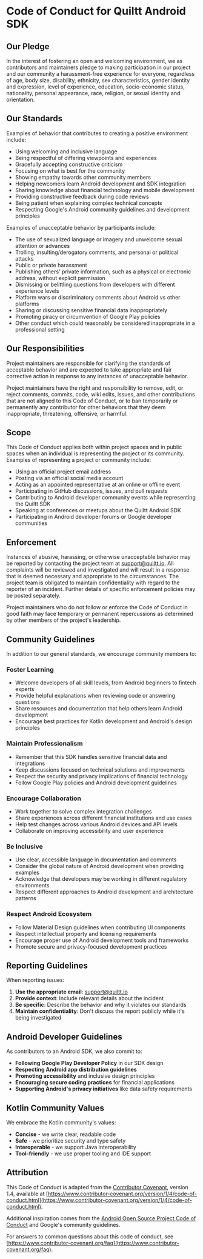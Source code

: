 # Code of Conduct for Quiltt Android SDK

## Our Pledge

In the interest of fostering an open and welcoming environment, we as contributors and maintainers pledge to making participation in our project and our community a harassment-free experience for everyone, regardless of age, body size, disability, ethnicity, sex characteristics, gender identity and expression, level of experience, education, socio-economic status, nationality, personal appearance, race, religion, or sexual identity and orientation.

## Our Standards

Examples of behavior that contributes to creating a positive environment include:

- Using welcoming and inclusive language
- Being respectful of differing viewpoints and experiences
- Gracefully accepting constructive criticism
- Focusing on what is best for the community
- Showing empathy towards other community members
- Helping newcomers learn Android development and SDK integration
- Sharing knowledge about financial technology and mobile development
- Providing constructive feedback during code reviews
- Being patient when explaining complex technical concepts
- Respecting Google's Android community guidelines and development principles

Examples of unacceptable behavior by participants include:

- The use of sexualized language or imagery and unwelcome sexual attention or advances
- Trolling, insulting/derogatory comments, and personal or political attacks
- Public or private harassment
- Publishing others' private information, such as a physical or electronic address, without explicit permission
- Dismissing or belittling questions from developers with different experience levels
- Platform wars or discriminatory comments about Android vs other platforms
- Sharing or discussing sensitive financial data inappropriately
- Promoting piracy or circumvention of Google Play policies
- Other conduct which could reasonably be considered inappropriate in a professional setting

## Our Responsibilities

Project maintainers are responsible for clarifying the standards of acceptable behavior and are expected to take appropriate and fair corrective action in response to any instances of unacceptable behavior.

Project maintainers have the right and responsibility to remove, edit, or reject comments, commits, code, wiki edits, issues, and other contributions that are not aligned to this Code of Conduct, or to ban temporarily or permanently any contributor for other behaviors that they deem inappropriate, threatening, offensive, or harmful.

## Scope

This Code of Conduct applies both within project spaces and in public spaces when an individual is representing the project or its community. Examples of representing a project or community include:

- Using an official project email address
- Posting via an official social media account
- Acting as an appointed representative at an online or offline event
- Participating in GitHub discussions, issues, and pull requests
- Contributing to Android developer community events while representing the Quiltt SDK
- Speaking at conferences or meetups about the Quiltt Android SDK
- Participating in Android developer forums or Google developer communities

## Enforcement

Instances of abusive, harassing, or otherwise unacceptable behavior may be reported by contacting the project team at [support@quiltt.io](mailto:support@quiltt.io). All complaints will be reviewed and investigated and will result in a response that is deemed necessary and appropriate to the circumstances. The project team is obligated to maintain confidentiality with regard to the reporter of an incident. Further details of specific enforcement policies may be posted separately.

Project maintainers who do not follow or enforce the Code of Conduct in good faith may face temporary or permanent repercussions as determined by other members of the project's leadership.

## Community Guidelines

In addition to our general standards, we encourage community members to:

### Foster Learning

- Welcome developers of all skill levels, from Android beginners to fintech experts
- Provide helpful explanations when reviewing code or answering questions
- Share resources and documentation that help others learn Android development
- Encourage best practices for Kotlin development and Android's design principles

### Maintain Professionalism

- Remember that this SDK handles sensitive financial data and integrations
- Keep discussions focused on technical solutions and improvements
- Respect the security and privacy implications of financial technology
- Follow Google Play policies and Android development guidelines

### Encourage Collaboration

- Work together to solve complex integration challenges
- Share experiences across different financial institutions and use cases
- Help test changes across various Android devices and API levels
- Collaborate on improving accessibility and user experience

### Be Inclusive

- Use clear, accessible language in documentation and comments
- Consider the global nature of Android development when providing examples
- Acknowledge that developers may be working in different regulatory environments
- Respect different approaches to Android development and architecture patterns

### Respect Android Ecosystem

- Follow Material Design guidelines when contributing UI components
- Respect intellectual property and licensing requirements
- Encourage proper use of Android development tools and frameworks
- Promote secure and privacy-focused development practices

## Reporting Guidelines

When reporting issues:

1. **Use the appropriate email**: [support@quiltt.io](mailto:support@quiltt.io)
2. **Provide context**: Include relevant details about the incident
3. **Be specific**: Describe the behavior and why it violates our standards
4. **Maintain confidentiality**: Don't discuss the report publicly while it's being investigated

## Android Developer Guidelines

As contributors to an Android SDK, we also commit to:

- **Following Google Play Developer Policy** in our SDK design
- **Respecting Android app distribution guidelines**
- **Promoting accessibility** and inclusive design principles
- **Encouraging secure coding practices** for financial applications
- **Supporting Android's privacy initiatives** like data safety requirements

## Kotlin Community Values

We embrace the Kotlin community's values:

- **Concise** - we write clear, readable code
- **Safe** - we prioritize security and type safety
- **Interoperable** - we support Java interoperability
- **Tool-friendly** - we use proper tooling and IDE support

## Attribution

This Code of Conduct is adapted from the [Contributor Covenant](https://www.contributor-covenant.org), version 1.4, available at [https://www.contributor-covenant.org/version/1/4/code-of-conduct.html](https://www.contributor-covenant.org/version/1/4/code-of-conduct.html).

Additional inspiration comes from the [Android Open Source Project Code of Conduct](https://source.android.com/setup/community) and Google's community guidelines.

For answers to common questions about this code of conduct, see [https://www.contributor-covenant.org/faq](https://www.contributor-covenant.org/faq).
